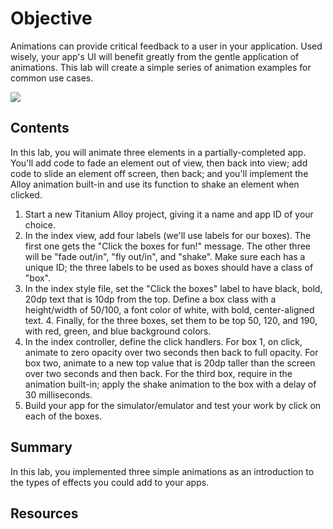 # Objective

Animations can provide critical feedback to a user in your application. Used wisely, your app's UI will benefit greatly from the gentle application of animations. This lab will create a simple series of animation examples for common use cases.

![](https://wiki.appcelerator.org/download/attachments/37522683/Screen%20Shot%202014-07-20%20at%205.39.05%20PM.png?version=1&modificationDate=1405892353000&api=v2)


## Contents


In this lab, you will animate three elements in a partially-completed app. You'll add code to fade an element out of view, then back into view; add code to slide an element off screen, then back; and you'll implement the Alloy animation built-in and use its function to shake an element when clicked.

1. Start a new Titanium Alloy project, giving it a name and app ID of your choice.
2. In the index view, add four labels (we'll use labels for our boxes). The first one gets the "Click the boxes for fun!" message. The other three will be "fade out/in", "fly out/in", and "shake". Make sure each has a unique ID; the three labels to be used as boxes should have a class of "box".
3. In the index style file, set the "Click the boxes" label to have black, bold, 20dp text that is 10dp from the top. Define a box class with a height/width of 50/100, a font color of white, with bold, center-aligned text. 4. Finally, for the three boxes, set them to be top 50, 120, and 190, with red, green, and blue background colors.
4. In the index controller, define the click handlers. For box 1, on click, animate to zero opacity over two seconds then back to full opacity. For box two, animate to a new top value that is 20dp taller than the screen over two seconds and then back. For the third box, require in the animation built-in; apply the shake animation to the box with a delay of 30 milliseconds.
5. Build your app for the simulator/emulator and test your work by click on each of the boxes.

## Summary

In this lab, you implemented three simple animations as an introduction to the types of effects you could add to your apps.

## Resources
